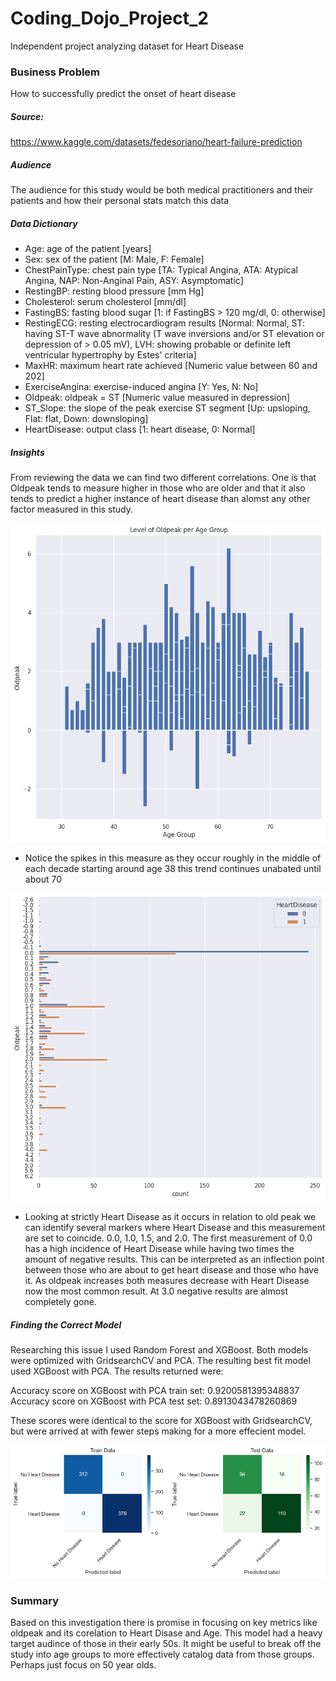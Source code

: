 # Coding_Dojo_Project_2
Independent project analyzing dataset for Heart Disease

### Business Problem
How to successfully predict the onset of heart disease

##### Source:
https://www.kaggle.com/datasets/fedesoriano/heart-failure-prediction

##### Audience
The audience for this study would be both medical practitioners and their patients and how their personal stats match this data

##### Data Dictionary

*  Age: age of the patient [years]
*  Sex: sex of the patient [M: Male, F: Female]
*  ChestPainType: chest pain type [TA: Typical Angina, ATA: Atypical Angina, NAP: Non-Anginal Pain, ASY: Asymptomatic]
*  RestingBP: resting blood pressure [mm Hg]
*  Cholesterol: serum cholesterol [mm/dl]
*  FastingBS: fasting blood sugar [1: if FastingBS > 120 mg/dl, 0: otherwise]
*  RestingECG: resting electrocardiogram results [Normal: Normal, ST: having ST-T wave abnormality (T wave inversions and/or ST elevation or depression of > 0.05 mV), LVH: showing probable or definite left ventricular hypertrophy by Estes' criteria]
*  MaxHR: maximum heart rate achieved [Numeric value between 60 and 202]
*  ExerciseAngina: exercise-induced angina [Y: Yes, N: No]
*  Oldpeak: oldpeak = ST [Numeric value measured in depression]
*  ST_Slope: the slope of the peak exercise ST segment [Up: upsloping, Flat: flat, Down: downsloping]
*  HeartDisease: output class [1: heart disease, 0: Normal]

##### Insights
From reviewing the data we can find two different correlations.  One is that Oldpeak tends to measure higher in those who are older and that it also tends to predict a higher instance of heart disease than alomst any other factor measured in this study.  

![alt text](https://github.com/PaulLipska/Coding_Dojo_Project_2/blob/main/data/oldpeak_age.png)
*  Notice the spikes in this measure as they occur roughly in the middle of each decade starting around age 38 this trend continues unabated until about 70

![alt text](https://github.com/PaulLipska/Coding_Dojo_Project_2/blob/main/data/oldpeak_level.png)
*  Looking at strictly Heart Disease as it occurs in relation to old peak we can identify several markers where Heart Disease and this measurement are set to coincide. 0.0, 1.0, 1.5, and 2.0. The first measurement of 0.0 has a high incidence of Heart Disease while having two times the amount of negative results. This can be interpreted as an inflection point between those who are about to get heart disease and those who have it. As oldpeak increases both measures decrease with Heart Disease now the most common result.  At 3.0 negative results are almost completely gone.

##### Finding the Correct Model
Researching this issue I used Random Forest and XGBoost.  Both models were optimized with GridsearchCV and PCA.  The resulting best fit model used XGBoost with PCA.  The results returned were:

Accuracy score on XGBoost with PCA train set:  0.9200581395348837
Accuracy score on XGBoost with PCA test set:  0.8913043478260869

These scores were identical to the score for XGBoost with GridsearchCV, but were arrived at with fewer steps making for a more effecient model.  

![alt text](https://github.com/PaulLipska/Coding_Dojo_Project_2/blob/main/data/conf_.png)

### Summary
Based on this investigation there is promise in focusing on key metrics like oldpeak and its corelation to Heart Disase and Age.  This model had a heavy target audince of those in their early 50s.  It might be useful to break off the study into age groups to more effectively catalog data from those groups.  Perhaps just focus on 50 year olds.
